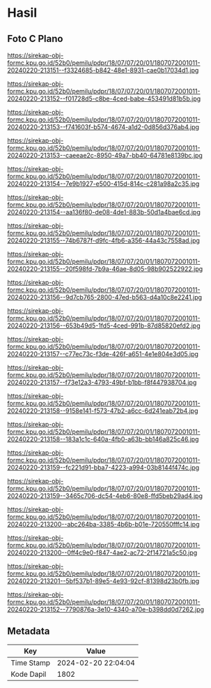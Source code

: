 # Hasil

## Foto C Plano

https://sirekap-obj-formc.kpu.go.id/52b0/pemilu/pdpr/18/07/07/20/01/1807072001011-20240220-213151--f3324685-b842-48e1-8931-cae0b17034d1.jpg

https://sirekap-obj-formc.kpu.go.id/52b0/pemilu/pdpr/18/07/07/20/01/1807072001011-20240220-213152--f01728d5-c8be-4ced-babe-453491d81b5b.jpg

https://sirekap-obj-formc.kpu.go.id/52b0/pemilu/pdpr/18/07/07/20/01/1807072001011-20240220-213153--f741603f-b574-4674-a1d2-0d856d376ab4.jpg

https://sirekap-obj-formc.kpu.go.id/52b0/pemilu/pdpr/18/07/07/20/01/1807072001011-20240220-213153--caeeae2c-8950-49a7-bb40-64781e8139bc.jpg

https://sirekap-obj-formc.kpu.go.id/52b0/pemilu/pdpr/18/07/07/20/01/1807072001011-20240220-213154--7e9b1927-e500-415d-814c-c281a98a2c35.jpg

https://sirekap-obj-formc.kpu.go.id/52b0/pemilu/pdpr/18/07/07/20/01/1807072001011-20240220-213154--aa136f80-de08-4de1-883b-50d1a4bae6cd.jpg

https://sirekap-obj-formc.kpu.go.id/52b0/pemilu/pdpr/18/07/07/20/01/1807072001011-20240220-213155--74b6787f-d9fc-4fb6-a356-44a43c7558ad.jpg

https://sirekap-obj-formc.kpu.go.id/52b0/pemilu/pdpr/18/07/07/20/01/1807072001011-20240220-213155--20f598fd-7b9a-46ae-8d05-98b902522922.jpg

https://sirekap-obj-formc.kpu.go.id/52b0/pemilu/pdpr/18/07/07/20/01/1807072001011-20240220-213156--9d7cb765-2800-47ed-b563-d4a10c8e2241.jpg

https://sirekap-obj-formc.kpu.go.id/52b0/pemilu/pdpr/18/07/07/20/01/1807072001011-20240220-213156--653b49d5-1fd5-4ced-991b-87d85820efd2.jpg

https://sirekap-obj-formc.kpu.go.id/52b0/pemilu/pdpr/18/07/07/20/01/1807072001011-20240220-213157--c77ec73c-f3de-426f-a651-4e1e804e3d05.jpg

https://sirekap-obj-formc.kpu.go.id/52b0/pemilu/pdpr/18/07/07/20/01/1807072001011-20240220-213157--f73e12a3-4793-49bf-b1bb-f8f447938704.jpg

https://sirekap-obj-formc.kpu.go.id/52b0/pemilu/pdpr/18/07/07/20/01/1807072001011-20240220-213158--9158e141-f573-47b2-a6cc-6d241eab72b4.jpg

https://sirekap-obj-formc.kpu.go.id/52b0/pemilu/pdpr/18/07/07/20/01/1807072001011-20240220-213158--183a1c1c-640a-4fb0-a63b-bb146a825c46.jpg

https://sirekap-obj-formc.kpu.go.id/52b0/pemilu/pdpr/18/07/07/20/01/1807072001011-20240220-213159--fc221d91-bba7-4223-a994-03b8144f474c.jpg

https://sirekap-obj-formc.kpu.go.id/52b0/pemilu/pdpr/18/07/07/20/01/1807072001011-20240220-213159--3465c706-dc54-4eb6-80e8-ffd5beb29ad4.jpg

https://sirekap-obj-formc.kpu.go.id/52b0/pemilu/pdpr/18/07/07/20/01/1807072001011-20240220-213200--abc264ba-3385-4b6b-b01e-720550fffc14.jpg

https://sirekap-obj-formc.kpu.go.id/52b0/pemilu/pdpr/18/07/07/20/01/1807072001011-20240220-213200--0ff4c9e0-f847-4ae2-ac72-2f14721a5c50.jpg

https://sirekap-obj-formc.kpu.go.id/52b0/pemilu/pdpr/18/07/07/20/01/1807072001011-20240220-213201--5bf537b1-89e5-4e93-92cf-81398d23b0fb.jpg

https://sirekap-obj-formc.kpu.go.id/52b0/pemilu/pdpr/18/07/07/20/01/1807072001011-20240220-213152--7790876a-3e10-4340-a70e-b398dd0d7262.jpg


## Metadata

| Key        | Value               |
| ---------- | ------------------- |
| Time Stamp | 2024-02-20 22:04:04 |
| Kode Dapil | 1802                |



